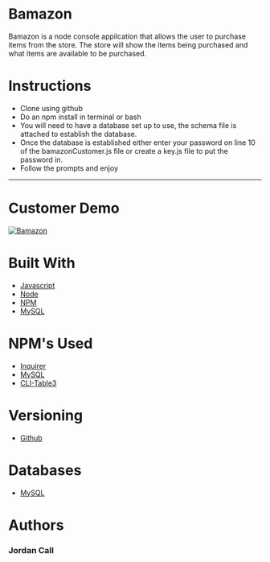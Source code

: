 # Bamazon
Bamazon is a node console appilcation that allows the user to purchase items from the store.  The store will show the items being purchased and what items are available to be purchased.  

# Instructions
- Clone using github
- Do an npm install in terminal or bash
- You will need to have a database set up to use, the schema file is attached to establish the database.
- Once the database is established either enter your password on line 10 of the bamazonCustomer.js file or create a key.js file to put the password in.
- Follow the prompts and enjoy

---------------------------------------------------------------------------------------------------------------------
# Customer Demo
[![Bamazon](https://res.cloudinary.com/marcomontalbano/image/upload/v1589664172/video_to_markdown/images/google-drive--1T0sVibEev0_eSL1nO6VhfDDz14wNj9ju-c05b58ac6eb4c4700831b2b3070cd403.jpg)](https://drive.google.com/open?id=1T0sVibEev0_eSL1nO6VhfDDz14wNj9ju "Bamazon")


# Built With
- [Javascript](https://developer.mozilla.org/en-US/docs/Web/JavaScript)
- [Node](https://nodejs.org/en/about/)
- [NPM](https://docs.npmjs.com/about-npm/)
- [MySQL](https://www.mysql.com/)

# NPM's Used
- [Inquirer](https://www.npmjs.com/package/inquirer)
- [MySQL](https://www.npmjs.com/package/mysql)
- [CLI-Table3](https://www.npmjs.com/package/cli-table3)

# Versioning
- [Github](https://github.com/)

# Databases
- [MySQL](https://www.mysql.com/)

# Authors
### Jordan Call